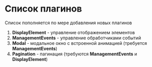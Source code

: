 # Список плагинов
Список пополняется по мере добавления новых плагинов

1. **DisplayElement** - управление отображением элементов
2. **ManagementEvents** - управление обработчиками событий
3. **Modal** - модальное окно с встроенной анимацией (требуется **ManagementEvents**)
4. **Pagination** - пагинация (требуются **ManagementEvents** и **DisplayElement**)